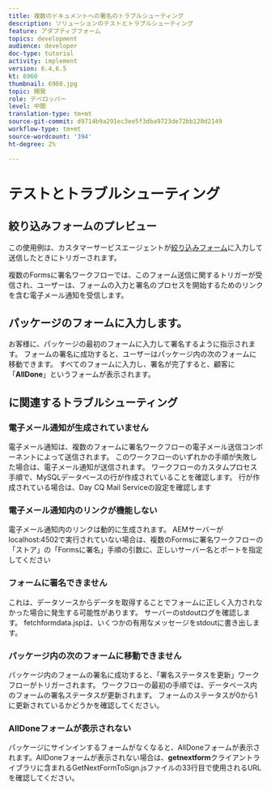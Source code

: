 ```yaml
---
title: 複数のドキュメントへの署名のトラブルシューティング
description: ソリューションのテストとトラブルシューティング
feature: アダプティブフォーム
topics: development
audience: developer
doc-type: tutorial
activity: implement
version: 6.4,6.5
kt: 6960
thumbnail: 6960.jpg
topic: 開発
role: デベロッパー
level: 中間
translation-type: tm+mt
source-git-commit: d9714b9a291ec3ee5f3dba9723de72bb120d2149
workflow-type: tm+mt
source-wordcount: '394'
ht-degree: 2%

---
```



# テストとトラブルシューティング


## 絞り込みフォームのプレビュー

この使用例は、カスタマーサービスエージェントが[絞り込みフォーム](http://localhost:4502/content/dam/formsanddocuments/formsandsigndemo/refinanceform/jcr:content?wcmmode=disabled)に入力して送信したときにトリガーされます。

複数のFormsに署名ワークフローでは、このフォーム送信に関するトリガーが受信され、ユーザーは、フォームの入力と署名のプロセスを開始するためのリンクを含む電子メール通知を受信します。

## パッケージのフォームに入力します。

お客様に、パッケージの最初のフォームに入力して署名するように指示されます。 フォームの署名に成功すると、ユーザーはパッケージ内の次のフォームに移動できます。 すべてのフォームに入力し、署名が完了すると、顧客に「**AllDone**」というフォームが表示されます。

##  に関連するトラブルシューティング

### 電子メール通知が生成されていません

電子メール通知は、複数のフォームに署名ワークフローの電子メール送信コンポーネントによって送信されます。 このワークフローのいずれかの手順が失敗した場合は、電子メール通知が送信されます。 ワークフローのカスタムプロセス手順で、MySQLデータベースの行が作成されていることを確認します。 行が作成されている場合は、Day CQ Mail Serviceの設定を確認します

### 電子メール通知内のリンクが機能しない

電子メール通知内のリンクは動的に生成されます。 AEMサーバーがlocalhost:4502で実行されていない場合は、複数のFormsに署名ワークフローの「ストア」の「Formsに署名」手順の引数に、正しいサーバー名とポートを指定してください

### フォームに署名できません

これは、データソースからデータを取得することでフォームに正しく入力されなかった場合に発生する可能性があります。 サーバーのstdoutログを確認します。 fetchformdata.jspは、いくつかの有用なメッセージをstdoutに書き出します。

### パッケージ内の次のフォームに移動できません

パッケージ内のフォームの署名に成功すると、「署名ステータスを更新」ワークフローがトリガーされます。 ワークフローの最初の手順では、データベース内のフォームの署名ステータスが更新されます。 フォームのステータスが0から1に更新されているかどうかを確認してください。

### AllDoneフォームが表示されない

パッケージにサインインするフォームがなくなると、AllDoneフォームが表示されます。AllDoneフォームが表示されない場合は、**getnextform**&#x200B;クライアントライブラリに含まれるGetNextFormToSign.jsファイルの33行目で使用されるURLを確認してください。











